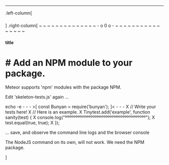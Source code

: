 ---
.left-column[
  ### 
]
.right-column[
~ ~ ~ ~ ~ ~ ~ ~ ~ ~ ~ ~ ~ ~ - o 0 o - ~ ~ ~ ~ ~ ~ ~ ~ ~ ~ ~ ~ ~ ~ ~ ~

#### title

 # # Add an NPM module to your package.

  Meteor supports 'npm' modules with the package NPM. 

  Edit 'skeleton-tests.js' again ...

echo -e - - - >[ const Bunyan = require('bunyan'); ]< - - - 
X   // Write your tests here!
X   // Here is an example.
X   Tinytest.add('example', function sanity(test) {
X     console.log(\"ºººººººººººººººººººººººººººººººººººººº\");
X     test.equal(true, true);
X   });

   ... save, and observe the command line logs and the browser console

   The NodeJS command on its own, will not work.  We need the NPM package.


<!-- -->]
